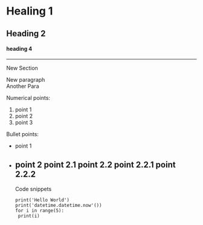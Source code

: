# Healing 1
## Heading 2
#### heading 4
---
New Section

New paragraph<br>
Another Para

Numerical points:
1. point 1
2. point 2
3. point 3

Bullet points:
* point 1
* point 2
  point 2.1
  point 2.2
   point 2.2.1
   point 2.2.2
  ---
  Code snippets
  ```
  print('Hello World')
  print('datetime.datetime.now'())
  for i in range(5):
   print(i)
  ```   
